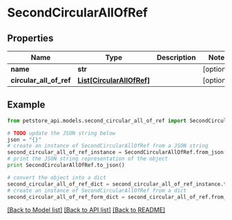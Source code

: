 # SecondCircularAllOfRef


## Properties
Name | Type | Description | Notes
------------ | ------------- | ------------- | -------------
**name** | **str** |  | [optional] 
**circular_all_of_ref** | [**List[CircularAllOfRef]**](CircularAllOfRef.md) |  | [optional] 

## Example

```python
from petstore_api.models.second_circular_all_of_ref import SecondCircularAllOfRef

# TODO update the JSON string below
json = "{}"
# create an instance of SecondCircularAllOfRef from a JSON string
second_circular_all_of_ref_instance = SecondCircularAllOfRef.from_json(json)
# print the JSON string representation of the object
print SecondCircularAllOfRef.to_json()

# convert the object into a dict
second_circular_all_of_ref_dict = second_circular_all_of_ref_instance.to_dict()
# create an instance of SecondCircularAllOfRef from a dict
second_circular_all_of_ref_form_dict = second_circular_all_of_ref.from_dict(second_circular_all_of_ref_dict)
```
[[Back to Model list]](../README.md#documentation-for-models) [[Back to API list]](../README.md#documentation-for-api-endpoints) [[Back to README]](../README.md)


